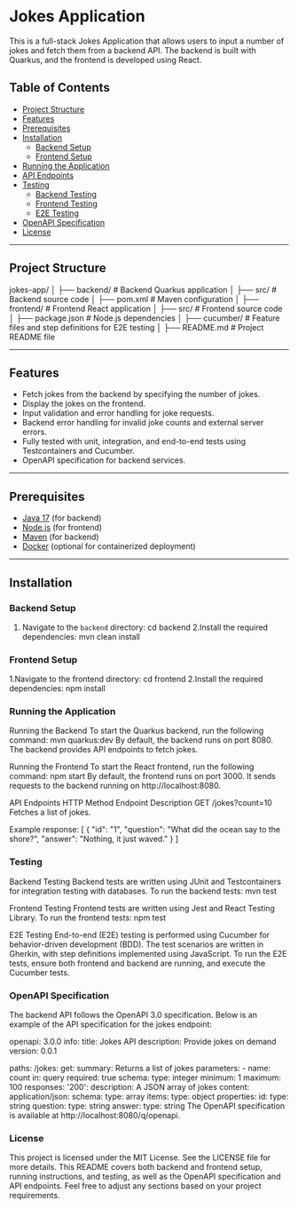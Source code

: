# Jokes Application

This is a full-stack Jokes Application that allows users to input a number of jokes and fetch them from a backend API. The backend is built with Quarkus, and the frontend is developed using React.

## Table of Contents
- [Project Structure](#project-structure)
- [Features](#features)
- [Prerequisites](#prerequisites)
- [Installation](#installation)
  - [Backend Setup](#backend-setup)
  - [Frontend Setup](#frontend-setup)
- [Running the Application](#running-the-application)
- [API Endpoints](#api-endpoints)
- [Testing](#testing)
  - [Backend Testing](#backend-testing)
  - [Frontend Testing](#frontend-testing)
  - [E2E Testing](#e2e-testing)
- [OpenAPI Specification](#openapi-specification)
- [License](#license)

---

## Project Structure

jokes-app/ │ ├── backend/ # Backend Quarkus application │ ├── src/ # Backend source code │ ├── pom.xml # Maven configuration │
├── frontend/ # Frontend React application │ ├── src/ # Frontend source code │ ├── package.json # Node.js dependencies │ ├── cucumber/ # Feature files and step definitions for E2E testing │ 
├── README.md # Project README file 


---

## Features

- Fetch jokes from the backend by specifying the number of jokes.
- Display the jokes on the frontend.
- Input validation and error handling for joke requests.
- Backend error handling for invalid joke counts and external server errors.
- Fully tested with unit, integration, and end-to-end tests using Testcontainers and Cucumber.
- OpenAPI specification for backend services.

---

## Prerequisites

- [Java 17](https://www.oracle.com/java/technologies/javase-jdk17-downloads.html) (for backend)
- [Node.js](https://nodejs.org/en/) (for frontend)
- [Maven](https://maven.apache.org/) (for backend)
- [Docker](https://www.docker.com/get-started) (optional for containerized deployment)

---

## Installation

### Backend Setup
1. Navigate to the `backend` directory: cd backend
2.Install the required dependencies: mvn clean install
  
### Frontend Setup
1.Navigate to the frontend directory: cd frontend
2.Install the required dependencies: npm install

### Running the Application
Running the Backend
To start the Quarkus backend, run the following command: mvn quarkus:dev
By default, the backend runs on port 8080. The backend provides API endpoints to fetch jokes.

Running the Frontend
To start the React frontend, run the following command: npm start
By default, the frontend runs on port 3000. It sends requests to the backend running on http://localhost:8080.

API Endpoints
HTTP Method	   Endpoint	          Description
GET	          /jokes?count=10	    Fetches a list of jokes.

Example response:
[
  {
    "id": "1",
    "question": "What did the ocean say to the shore?",
    "answer": "Nothing, it just waved."
  }
]

### Testing
Backend Testing
Backend tests are written using JUnit and Testcontainers for integration testing with databases.
To run the backend tests: mvn test

Frontend Testing
Frontend tests are written using Jest and React Testing Library.
To run the frontend tests: npm test

E2E Testing
End-to-end (E2E) testing is performed using Cucumber for behavior-driven development (BDD). The test scenarios are written in Gherkin, with step definitions implemented using JavaScript.
To run the E2E tests, ensure both frontend and backend are running, and execute the Cucumber tests.

### OpenAPI Specification
The backend API follows the OpenAPI 3.0 specification. Below is an example of the API specification for the jokes endpoint:

openapi: 3.0.0
info:
  title: Jokes API
  description: Provide jokes on demand
  version: 0.0.1

paths:
  /jokes:
    get:
      summary: Returns a list of jokes
      parameters:
        - name: count
          in: query
          required: true
          schema:
            type: integer
            minimum: 1
            maximum: 100
      responses:
        '200':
          description: A JSON array of jokes
          content:
            application/json:
              schema:
                type: array
                items:
                  type: object
                  properties:
                    id:
                      type: string
                    question:
                      type: string
                    answer:
                      type: string
The OpenAPI specification is available at http://localhost:8080/q/openapi.

### License
This project is licensed under the MIT License. See the LICENSE file for more details.
This README covers both backend and frontend setup, running instructions, and testing, as well as the OpenAPI specification and API endpoints. Feel free to adjust any sections based on your project requirements.


